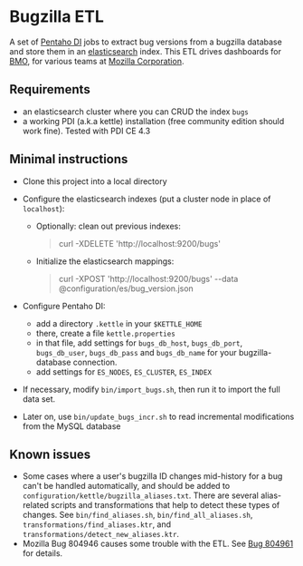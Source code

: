 # Bugzilla ETL

A set of [Pentaho DI](http://www.pentaho.com/products/data_integration/) jobs to extract bug versions from a bugzilla database and store them in an [elasticsearch](http://www.elasticsearch.org/) index. This ETL drives dashboards for [BMO](http://bugzilla.mozilla.org), for various teams at [Mozilla Corporation](http://www.mozilla.com/en-US/about/). 


## Requirements

* an elasticsearch cluster where you can CRUD the index `bugs`
* a working PDI (a.k.a kettle) installation (free community edition should work fine). Tested with PDI CE 4.3


## Minimal instructions

* Clone this project into a local directory
* Configure the elasticsearch indexes (put a cluster node in place of `localhost`):

    * Optionally: clean out previous indexes:

        > curl -XDELETE 'http://localhost:9200/bugs'


    * Initialize the elasticsearch mappings:

        > curl -XPOST 'http://localhost:9200/bugs' --data @configuration/es/bug_version.json


* Configure Pentaho DI: 
    * add a directory `.kettle` in your `$KETTLE_HOME`
    * there, create a file `kettle.properties`
    * in that file, add settings for `bugs_db_host`, `bugs_db_port`, 
      `bugs_db_user`, `bugs_db_pass` and `bugs_db_name` for your
      bugzilla-database connection.
    * add settings for `ES_NODES`, `ES_CLUSTER`, `ES_INDEX`
* If necessary, modify `bin/import_bugs.sh`, then run it to import the full data set.
* Later on, use `bin/update_bugs_incr.sh` to read incremental modifications from the MySQL database


## Known issues

* Some cases where a user's bugzilla ID changes mid-history for a bug can't be handled automatically, and should be added to `configuration/kettle/bugzilla_aliases.txt`. There are several alias-related scripts and transformations that help to detect these types of changes.  See `bin/find_aliases.sh`, `bin/find_all_aliases.sh`, `transformations/find_aliases.ktr`, and `transformations/detect_new_aliases.ktr`.
* Mozilla Bug 804946 causes some trouble with the ETL.  See [Bug 804961](https://bugzilla.mozilla.org/show_bug.cgi?id=804961) for details.
